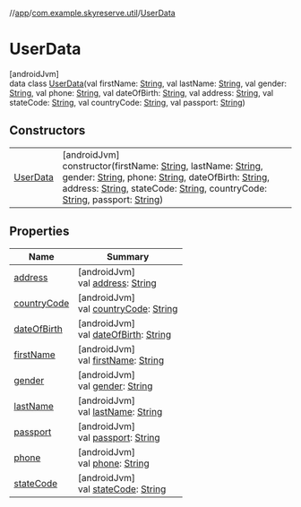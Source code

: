 //[app](../../../index.md)/[com.example.skyreserve.util](../index.md)/[UserData](index.md)

# UserData

[androidJvm]\
data class [UserData](index.md)(val firstName: [String](https://kotlinlang.org/api/latest/jvm/stdlib/kotlin/-string/index.html), val lastName: [String](https://kotlinlang.org/api/latest/jvm/stdlib/kotlin/-string/index.html), val gender: [String](https://kotlinlang.org/api/latest/jvm/stdlib/kotlin/-string/index.html), val phone: [String](https://kotlinlang.org/api/latest/jvm/stdlib/kotlin/-string/index.html), val dateOfBirth: [String](https://kotlinlang.org/api/latest/jvm/stdlib/kotlin/-string/index.html), val address: [String](https://kotlinlang.org/api/latest/jvm/stdlib/kotlin/-string/index.html), val stateCode: [String](https://kotlinlang.org/api/latest/jvm/stdlib/kotlin/-string/index.html), val countryCode: [String](https://kotlinlang.org/api/latest/jvm/stdlib/kotlin/-string/index.html), val passport: [String](https://kotlinlang.org/api/latest/jvm/stdlib/kotlin/-string/index.html))

## Constructors

| | |
|---|---|
| [UserData](-user-data.md) | [androidJvm]<br>constructor(firstName: [String](https://kotlinlang.org/api/latest/jvm/stdlib/kotlin/-string/index.html), lastName: [String](https://kotlinlang.org/api/latest/jvm/stdlib/kotlin/-string/index.html), gender: [String](https://kotlinlang.org/api/latest/jvm/stdlib/kotlin/-string/index.html), phone: [String](https://kotlinlang.org/api/latest/jvm/stdlib/kotlin/-string/index.html), dateOfBirth: [String](https://kotlinlang.org/api/latest/jvm/stdlib/kotlin/-string/index.html), address: [String](https://kotlinlang.org/api/latest/jvm/stdlib/kotlin/-string/index.html), stateCode: [String](https://kotlinlang.org/api/latest/jvm/stdlib/kotlin/-string/index.html), countryCode: [String](https://kotlinlang.org/api/latest/jvm/stdlib/kotlin/-string/index.html), passport: [String](https://kotlinlang.org/api/latest/jvm/stdlib/kotlin/-string/index.html)) |

## Properties

| Name | Summary |
|---|---|
| [address](address.md) | [androidJvm]<br>val [address](address.md): [String](https://kotlinlang.org/api/latest/jvm/stdlib/kotlin/-string/index.html) |
| [countryCode](country-code.md) | [androidJvm]<br>val [countryCode](country-code.md): [String](https://kotlinlang.org/api/latest/jvm/stdlib/kotlin/-string/index.html) |
| [dateOfBirth](date-of-birth.md) | [androidJvm]<br>val [dateOfBirth](date-of-birth.md): [String](https://kotlinlang.org/api/latest/jvm/stdlib/kotlin/-string/index.html) |
| [firstName](first-name.md) | [androidJvm]<br>val [firstName](first-name.md): [String](https://kotlinlang.org/api/latest/jvm/stdlib/kotlin/-string/index.html) |
| [gender](gender.md) | [androidJvm]<br>val [gender](gender.md): [String](https://kotlinlang.org/api/latest/jvm/stdlib/kotlin/-string/index.html) |
| [lastName](last-name.md) | [androidJvm]<br>val [lastName](last-name.md): [String](https://kotlinlang.org/api/latest/jvm/stdlib/kotlin/-string/index.html) |
| [passport](passport.md) | [androidJvm]<br>val [passport](passport.md): [String](https://kotlinlang.org/api/latest/jvm/stdlib/kotlin/-string/index.html) |
| [phone](phone.md) | [androidJvm]<br>val [phone](phone.md): [String](https://kotlinlang.org/api/latest/jvm/stdlib/kotlin/-string/index.html) |
| [stateCode](state-code.md) | [androidJvm]<br>val [stateCode](state-code.md): [String](https://kotlinlang.org/api/latest/jvm/stdlib/kotlin/-string/index.html) |
